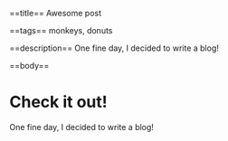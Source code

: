 ==title==
Awesome post

==tags==
monkeys, donuts

==description==
One fine day, I decided to write a blog!

==body==
# Check it out!

One fine day, I decided to write a blog!

